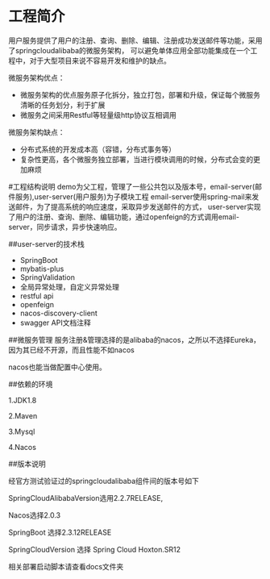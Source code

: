 # 工程简介
用户服务提供了用户的注册、查询、删除、编辑、注册成功发送邮件等功能，采用了springcloudalibaba的微服务架构，
可以避免单体应用全部功能集成在一个工程中，对于大型项目来说不容易开发和维护的缺点。

微服务架构优点：
* 微服务架构的优点服务原子化拆分，独立打包，部署和升级，保证每个微服务清晰的任务划分，利于扩展
* 微服务之间采用Restful等轻量级http协议互相调用

微服务架构缺点：

- 分布式系统的开发成本高（容错，分布式事务等）
- 复杂性更高，各个微服务独立部署，当进行模块调用的时候，分布式会变的更加麻烦

#工程结构说明
demo为父工程，管理了一些公共包以及版本号，email-server(邮件服务),user-server(用户服务)为子模块工程
email-server使用spring-mail来发送邮件，为了提高系统的响应速度，采取异步发送邮件的方式，
user-server实现了用户的注册、查询、删除、编辑功能，通过openfeign的方式调用email-server，同步请求，异步快速响应。

##user-server的技术栈

* SpringBoot 
* mybatis-plus 
* SpringValidation
* 全局异常处理，自定义异常处理
* restful api
* openfeign
* nacos-discovery-client
* swagger API文档注释



##微服务管理
服务注册&管理选择的是alibaba的nacos，之所以不选择Eureka，因为其已经不开源，而且性能不如nacos

nacos也能当做配置中心使用。



##依赖的环境

1.JDK1.8

2.Maven

3.Mysql

4.Nacos



##版本说明

经官方测试验证过的springcloudalibaba组件间的版本号如下

SpringCloudAlibabaVersion选用2.2.7RELEASE,

Nacos选择2.0.3 

SpringBoot 选择2.3.12RELEASE

SpringCloudVersion 选择 Spring Cloud Hoxton.SR12



相关部署启动脚本请查看docs文件夹





